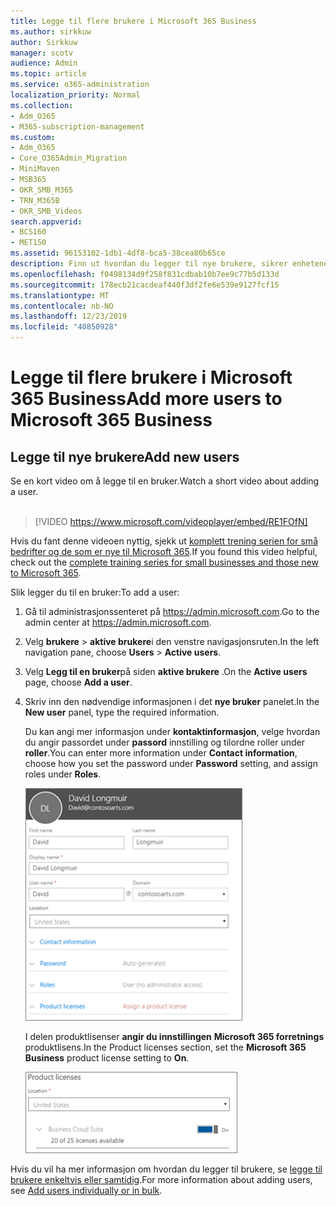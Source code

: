 ```yaml
---
title: Legge til flere brukere i Microsoft 365 Business
ms.author: sirkkuw
author: Sirkkuw
manager: scotv
audience: Admin
ms.topic: article
ms.service: o365-administration
localization_priority: Normal
ms.collection:
- Adm_O365
- M365-subscription-management
ms.custom:
- Adm_O365
- Core_O365Admin_Migration
- MiniMaven
- MSB365
- OKR_SMB_M365
- TRN_M365B
- OKR_SMB_Videos
search.appverid:
- BCS160
- MET150
ms.assetid: 96153102-1db1-4df8-bca5-38cea80b65ce
description: Finn ut hvordan du legger til nye brukere, sikrer enhetene deres og tilordner roller i Microsoft 365 Business.
ms.openlocfilehash: f0498134d9f258f831cdbab10b7ee9c77b5d133d
ms.sourcegitcommit: 178ecb21cacdeaf440f3df2fe6e539e9127fcf15
ms.translationtype: MT
ms.contentlocale: nb-NO
ms.lasthandoff: 12/23/2019
ms.locfileid: "40850928"
---
```

# <a name="add-more-users-to-microsoft-365-business"></a><span data-ttu-id="07c49-103">Legge til flere brukere i Microsoft 365 Business</span><span class="sxs-lookup"><span data-stu-id="07c49-103">Add more users to Microsoft 365 Business</span></span>

## <a name="add-new-users"></a><span data-ttu-id="07c49-104">Legge til nye brukere</span><span class="sxs-lookup"><span data-stu-id="07c49-104">Add new users</span></span>

<span data-ttu-id="07c49-105">Se en kort video om å legge til en bruker.</span><span class="sxs-lookup"><span data-stu-id="07c49-105">Watch a short video about adding a user.</span></span> <br><br>

> [!VIDEO https://www.microsoft.com/videoplayer/embed/RE1FOfN] 

<span data-ttu-id="07c49-106">Hvis du fant denne videoen nyttig, sjekk ut [komplett trening serien for små bedrifter og de som er nye til Microsoft 365](https://support.office.com/article/6ab4bbcd-79cf-4000-a0bd-d42ce4d12816).</span><span class="sxs-lookup"><span data-stu-id="07c49-106">If you found this video helpful, check out the [complete training series for small businesses and those new to Microsoft 365](https://support.office.com/article/6ab4bbcd-79cf-4000-a0bd-d42ce4d12816).</span></span>

<span data-ttu-id="07c49-107">Slik legger du til en bruker:</span><span class="sxs-lookup"><span data-stu-id="07c49-107">To add a user:</span></span>

1. <span data-ttu-id="07c49-108">Gå til administrasjonssenteret på <a href="https://go.microsoft.com/fwlink/p/?linkid=837890" target="_blank">https://admin.microsoft.com</a>.</span><span class="sxs-lookup"><span data-stu-id="07c49-108">Go to the admin center at <a href="https://go.microsoft.com/fwlink/p/?linkid=837890" target="_blank">https://admin.microsoft.com</a>.</span></span> 
2. <span data-ttu-id="07c49-109">Velg **brukere** \> **aktive brukere**i den venstre navigasjonsruten.</span><span class="sxs-lookup"><span data-stu-id="07c49-109">In the left navigation pane, choose **Users** \> **Active users**.</span></span>
3. <span data-ttu-id="07c49-110">Velg **Legg til en bruker**på siden **aktive brukere** .</span><span class="sxs-lookup"><span data-stu-id="07c49-110">On the **Active users** page, choose **Add a user**.</span></span>
4. <span data-ttu-id="07c49-111">Skriv inn den nødvendige informasjonen i det **nye bruker** panelet.</span><span class="sxs-lookup"><span data-stu-id="07c49-111">In the **New user** panel, type the required information.</span></span> 
  
    <span data-ttu-id="07c49-112">Du kan angi mer informasjon under **kontaktinformasjon**, velge hvordan du angir passordet under **passord** innstilling og tilordne roller under **roller**.</span><span class="sxs-lookup"><span data-stu-id="07c49-112">You can enter more information under **Contact information**, choose how you set the password under **Password** setting, and assign roles under **Roles**.</span></span>
      
    ![Enter user information in the New user card](media/f04d39ca-48be-4868-8330-8552a4754c8b.png)
      
    <span data-ttu-id="07c49-114">I delen produktlisenser **angir du innstillingen** **Microsoft 365 forretnings** produktlisens.</span><span class="sxs-lookup"><span data-stu-id="07c49-114">In the Product licenses section, set the **Microsoft 365 Business** product license setting to **On**.</span></span>
      
    ![Set the license setting to On position](media/7404f7f7-93bc-44a3-9ffb-4208b5b17402.png)
  
<span data-ttu-id="07c49-116">Hvis du vil ha mer informasjon om hvordan du legger til brukere, se [legge til brukere enkeltvis eller samtidig](https://docs.microsoft.com/office365/admin/add-users/add-users).</span><span class="sxs-lookup"><span data-stu-id="07c49-116">For  more information about adding users, see [Add users individually or in bulk](https://docs.microsoft.com/office365/admin/add-users/add-users).</span></span>
  
